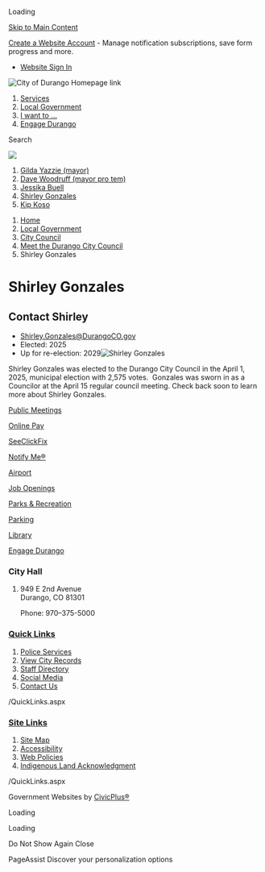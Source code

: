Loading

[Skip to Main Content](https://www.durangogov.org/1816/Shirley-Gonzales/)

[Create a Website Account](https://www.durangogov.org/MyAccount/ProfileCreate) - Manage notification subscriptions, save form progress and more.   

- [Website Sign In](https://www.durangogov.org/MyAccount)

![City of Durango Homepage link](https://www.durangogov.org/ImageRepository/Document?documentID=27383)

1. [Services](https://www.durangogov.org/269/Services)
2. [Local Government](https://www.durangogov.org/27/Local-Government)
3. [I want to ...](https://www.durangogov.org/31/I-want-to)
4. [Engage Durango](https://www.durangogov.org/1616/Engage-Durango)

Search

![](https://www.durangogov.org/ImageRepository/Document?documentID=27382)

1. [Gilda Yazzie (mayor)](https://www.durangogov.org/1703/Gilda-Yazzie-mayor)
2. [Dave Woodruff (mayor pro tem)](https://www.durangogov.org/1702/Dave-Woodruff-mayor-pro-tem)
3. [Jessika Buell](https://www.durangogov.org/1407/Jessika-Buell)
4. [Shirley Gonzales](https://www.durangogov.org/1816/Shirley-Gonzales)
5. [Kip Koso](https://www.durangogov.org/1817/Kip-Koso)

<!--THE END-->

1. [Home](https://www.durangogov.org)
2. [Local Government](https://www.durangogov.org/27/Local-Government)
3. [City Council](https://www.durangogov.org/169/City-Council)
4. [Meet the Durango City Council](https://www.durangogov.org/1463/Meet-the-Durango-City-Council)
5. Shirley Gonzales

# Shirley Gonzales

## Contact Shirley

- [Shirley.Gonzales@DurangoCO.gov](mailto:Shirley.Gonzales@DurangoCO.gov)
- Elected: 2025
- Up for re-election: 2029![Shirley Gonzales](https://www.durangogov.org/ImageRepository/Document?documentId=35225)

Shirley Gonzales was elected to the Durango City Council in the April 1, 2025, municipal election with 2,575 votes.  Gonzales was sworn in as a Councilor at the April 15 regular council meeting. Check back soon to learn more about Shirley Gonzales. 

[Public Meetings](https://www.durangoco.gov/146/35378/Agendas-Minutes)

[Online Pay](https://www.durangogov.org/1088/Online-Payments)

[SeeClickFix](https://www.durangogov.org/1668/SeeClickFix)

[Notify Me®](https://www.durangogov.org/list.aspx)

[Airport](https://www.durangogov.org/1450/Airport)

[Job Openings](https://www.governmentjobs.com/careers/durangoco)

[Parks &amp; Recreation](https://www.durangogov.org/1449/Parks-Recreation)

[Parking](https://www.durangogov.org/332/Parking)

[Library](https://www.durangogov.org/1451/Library)

[Engage Durango](https://www.durangogov.org/1616/Connect-Engage-Durango)

### City Hall

1. 949 E 2nd Avenue  
   Durango, CO 81301
   
   Phone: 970–375-5000

### [Quick Links](https://www.durangogov.org/QuickLinks.aspx?CID=79)

1. [Police Services](https://www.durangogov.org/police)
2. [View City Records](https://durangogov.hylandcloud.com/221publicaccessserver)
3. [Staff Directory](https://www.durangogov.org/directory.aspx)
4. [Social Media](https://www.durangogov.org/79/Social-Media)
5. [Contact Us](https://www.durangogov.org/1677/Contact-Us)

/QuickLinks.aspx

### [Site Links](https://www.durangogov.org/QuickLinks.aspx?CID=81)

1. [Site Map](https://www.durangogov.org/sitemap)
2. [Accessibility](https://www.durangogov.org/1789/Digital-Accessibility-Statement)
3. [Web Policies](https://www.durangogov.org/682/Web-Policies)
4. [Indigenous Land Acknowledgment](https://www.durangogov.org/1797/Indigenous-Land-Acknowledgment)

/QuickLinks.aspx

Government Websites by [CivicPlus®](https://connect.civicplus.com/referral)

Loading

Loading

Do Not Show Again Close

PageAssist Discover your personalization options